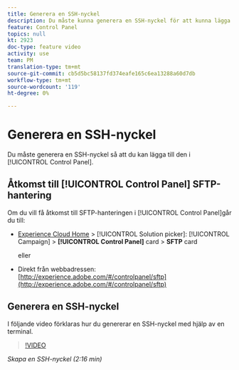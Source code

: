 ```yaml
---
title: Generera en SSH-nyckel
description: Du måste kunna generera en SSH-nyckel för att kunna lägga till den på kontrollpanelen Adobe Campaign. I videon nedan beskrivs hur du skapar en SSH-nyckel med hjälp av en terminal.
feature: Control Panel
topics: null
kt: 2923
doc-type: feature video
activity: use
team: PM
translation-type: tm+mt
source-git-commit: cb5d5bc58137fd374eafe165c6ea13288a60d7db
workflow-type: tm+mt
source-wordcount: '119'
ht-degree: 0%

---
```



# Generera en SSH-nyckel

Du måste generera en SSH-nyckel så att du kan lägga till den i [!UICONTROL Control Panel].

## Åtkomst till [!UICONTROL Control Panel] SFTP-hantering

Om du vill få åtkomst till SFTP-hanteringen i [!UICONTROL Control Panel]går du till:

* [Experience Cloud Home](https://experience.adobe.com/#/home) > [!UICONTROL Solution picker]: [!UICONTROL Campaign] > **[!UICONTROL Control Panel]** card > **SFTP** card

   eller
* Direkt från webbadressen: [http://experience.adobe.com/#/controlpanel/sftp](http://experience.adobe.com/#/controlpanel/sftp)

## Generera en SSH-nyckel

I följande video förklaras hur du genererar en SSH-nyckel med hjälp av en terminal.

>[!VIDEO](https://video.tv.adobe.com/v/27259?quality=12)

*Skapa en SSH-nyckel (2:16 min)*
